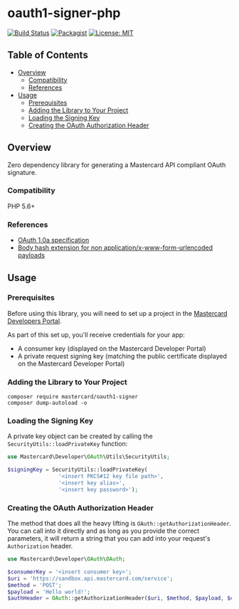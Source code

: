 # oauth1-signer-php

[![Build Status](https://travis-ci.org/Mastercard/oauth1-signer-php.svg?branch=master)](https://travis-ci.org/Mastercard/oauth1-signer-php)
[![Packagist](https://img.shields.io/packagist/v/mastercard/oauth1-signer.svg)](https://packagist.org/packages/mastercard/oauth1-signer)
[![License: MIT](https://img.shields.io/badge/license-MIT-yellow.svg)](https://github.com/Mastercard/oauth1-signer-php/blob/master/LICENSE)

## Table of Contents
- [Overview](#overview)
  * [Compatibility](#compatibility)
  * [References](#references)
- [Usage](#usage)
  * [Prerequisites](#prerequisites)
  * [Adding the Library to Your Project](#adding-the-library-to-your-project)
  * [Loading the Signing Key](#loading-the-signing-key) 
  * [Creating the OAuth Authorization Header](#creating-the-oauth-authorization-header)
  
## Overview <a name="overview"></a>
Zero dependency library for generating a Mastercard API compliant OAuth signature.

### Compatibility <a name="compatibility"></a>
PHP 5.6+

### References <a name="references"></a>
* [OAuth 1.0a specification](https://tools.ietf.org/html/rfc5849)
* [Body hash extension for non application/x-www-form-urlencoded payloads](https://tools.ietf.org/id/draft-eaton-oauth-bodyhash-00.html)

## Usage <a name="usage"></a>
### Prerequisites <a name="prerequisites"></a>
Before using this library, you will need to set up a project in the [Mastercard Developers Portal](https://developer.mastercard.com). 

As part of this set up, you'll receive credentials for your app:
* A consumer key (displayed on the Mastercard Developer Portal)
* A private request signing key (matching the public certificate displayed on the Mastercard Developer Portal)

### Adding the Library to Your Project <a name="adding-the-library-to-your-project"></a>

```shell
composer require mastercard/oauth1-signer
composer dump-autoload -o
```

### Loading the Signing Key <a name="loading-the-signing-key"></a>

A private key object can be created by calling the `SecurityUtils::loadPrivateKey` function:

```php
use Mastercard\Developer\OAuth\Utils\SecurityUtils;

$signingKey = SecurityUtils::loadPrivateKey(
                '<insert PKCS#12 key file path>',
                '<insert key alias>', 
                '<insert key password>');
```

### Creating the OAuth Authorization Header <a name="creating-the-oauth-authorization-header"></a>
The method that does all the heavy lifting is `OAuth::getAuthorizationHeader`. You can call into it directly and as long as you provide the correct parameters, it will return a string that you can add into your request's `Authorization` header.

```php
use Mastercard\Developer\OAuth\OAuth;

$consumerKey = '<insert consumer key>';
$uri = 'https://sandbox.api.mastercard.com/service';
$method = 'POST';
$payload = 'Hello world!';
$authHeader = OAuth::getAuthorizationHeader($uri, $method, $payload, $consumerKey, $signingKey);
```